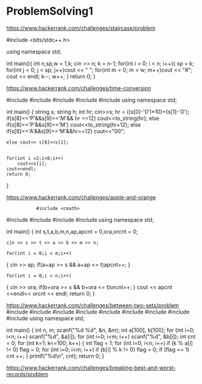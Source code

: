 # ProblemSolving1

https://www.hackerrank.com/challenges/staircase/problem

#include <bits/stdc++.h>

using namespace std;

int main(){
   int n,sp,w = 1,k;
    cin >> n;
    k = n-1;
    for(int i = 0; i < n; i++){
     sp = k;
     for(int j = 0; j < sp; j++)cout << " ";
     for(int m = 0; m < w; m++)cout << "#";
     cout << endl;
     k--;
     w++;
    }
    return 0;
}


https://www.hackerrank.com/challenges/time-conversion

#include <cmath>
#include <cstdio>
#include <vector>
#include <iostream>
#include <algorithm>
using namespace std;


int main() {
    string s;
    string h;
    int hr;
    cin>>s;
    hr = ((s[0]-'0')*10)+(s[1]-'0');
    if(s[8]=='P'&&s[9]=='M'&& hr ==12) cout<<to_string(hr);
    else if(s[8]=='P'&&s[9]=='M') cout<<to_string(hr+12);
    else if(s[8]=='A'&&s[9]=='M'&&hr==12) cout<<"00";
    
    else cout<< s[0]<<s[1];
    
   
    for(int i =2;i<8;i++)
        cout<<s[i];
    cout<<endl;
    return 0;
}


https://www.hackerrank.com/challenges/apple-and-orange
               
               #include <cmath>
#include <cstdio>
#include <vector>
#include <iostream>
#include <algorithm>
using namespace std;

int main()
{
    int s,t,a,b,m,n,ap,apcnt = 0,ora,orcnt = 0;
    
    cin >> s >> t >> a >> b >> m >> n;
    
    for(int i = 0;i < m;i++)
 {
        cin >> ap;
        if(a+ap >= s && a+ap <= t)apcnt++;
    }
    
    for(int i = 0;i < n;i++)
 {
        cin >> ora;
        if(b+ora >= s && b+ora <= t)orcnt++;
    }
    cout << apcnt <<endl<< orcnt << endl;
    return 0;
}


https://www.hackerrank.com/challenges/between-two-sets/problem
                                        #include <cstdio>
#include <cstring>
#include <string>
#include <cmath>
#include <cstdlib>
#include <map>
#include <iostream>
#include <vector>
#include <algorithm>
using namespace std;

int main() {
    int n, m;
    scanf("%d %d", &n, &m);
    int a[100], b[100];
    for (int i=0; i<n; i++)
        scanf("%d", &a[i]);
    for (int i=0; i<m; i++)
        scanf("%d", &b[i]);
    int cnt = 0;
    for (int k=1; k<=100; k++)
    {
        int flag = 1;
        for (int i=0; i<n; i++)
            if (k % a[i] != 0)
                flag = 0;
        for (int i=0; i<m; i++)
            if (b[i] % k != 0)
                flag = 0;
        if (flag == 1)
            cnt ++;
    }
    printf("%d\n", cnt);
    return 0;
}


https://www.hackerrank.com/challenges/breaking-best-and-worst-records/problem
